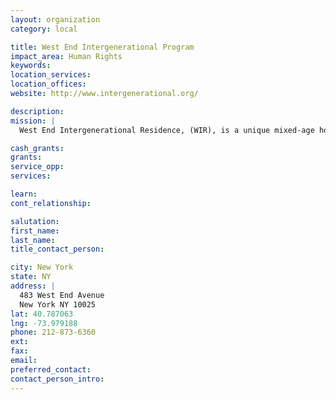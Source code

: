 ```yaml
---
layout: organization
category: local

title: West End Intergenerational Program
impact_area: Human Rights
keywords: 
location_services: 
location_offices: 
website: http://www.intergenerational.org/

description: 
mission: |
  West End Intergenerational Residence, (WIR), is a unique mixed-age housing facility catering to three generations. Through comprehensive development programs, we are able to prepare homeless young women with children, for effective lives as parents and as contributing members of society. In addition, WIR provides dignified affordable housing with supportive services to formerly homeless and low-income older adults.

cash_grants: 
grants: 
service_opp: 
services: 

learn: 
cont_relationship: 

salutation: 
first_name: 
last_name: 
title_contact_person: 

city: New York
state: NY
address: |
  483 West End Avenue  
  New York NY 10025
lat: 40.787063
lng: -73.979188
phone: 212-873-6360
ext: 
fax: 
email: 
preferred_contact: 
contact_person_intro: 
---
```

